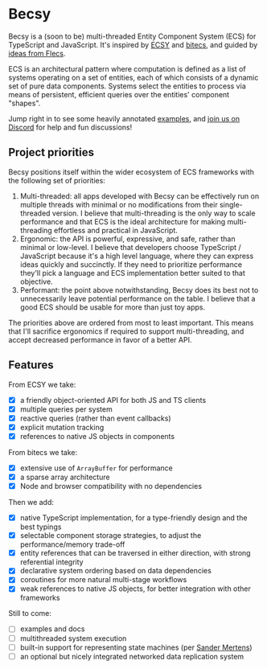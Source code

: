 # Becsy

Becsy is a (soon to be) multi-threaded Entity Component System (ECS) for TypeScript and JavaScript. It's inspired by [ECSY](https://github.com/ecsyjs/ecsy) and [bitecs](https://github.com/NateTheGreatt/bitECS), and guided by [ideas from Flecs](https://ajmmertens.medium.com/why-vanilla-ecs-is-not-enough-d7ed4e3bebe5).

ECS is an architectural pattern where computation is defined as a list of systems operating on a set of entities, each of which consists of a dynamic set of pure data components.  Systems select the entities to process via means of persistent, efficient queries over the entities' component "shapes".

Jump right in to see some heavily annotated [examples](./examples), and [join us on Discord](https://discord.gg/X72ct6hZSr) for help and fun discussions!

## Project priorities

Becsy positions itself within the wider ecosystem of ECS frameworks with the following set of priorities:
1. Multi-threaded: all apps developed with Becsy can be effectively run on multiple threads with minimal or no modifications from their single-threaded version.  I believe that multi-threading is the only way to scale performance and that ECS is the ideal architecture for making multi-threading effortless and practical in JavaScript.
2. Ergonomic: the API is powerful, expressive, and safe, rather than minimal or low-level.  I believe that developers choose TypeScript / JavaScript because it's a high level language, where they can express ideas quickly and succinctly.  If they need to prioritize performance they'll pick a language and ECS implementation better suited to that objective.
3. Performant: the point above notwithstanding, Becsy does its best not to unnecessarily leave potential performance on the table.  I believe that a good ECS should be usable for more than just toy apps.

The priorities above are ordered from most to least important.  This means that I'll sacrifice ergonomics if required to support multi-threading, and accept decreased performance in favor of a better API.

## Features

From ECSY we take:
- [x] a friendly object-oriented API for both JS and TS clients
- [x] multiple queries per system
- [x] reactive queries (rather than event callbacks)
- [x] explicit mutation tracking
- [x] references to native JS objects in components

From bitecs we take:
- [x] extensive use of `ArrayBuffer` for performance
- [x] a sparse array architecture
- [x] Node and browser compatibility with no dependencies

Then we add:
- [x] native TypeScript implementation, for a type-friendly design and the best typings
- [x] selectable component storage strategies, to adjust the performance/memory trade-off
- [x] entity references that can be traversed in either direction, with strong referential integrity
- [x] declarative system ordering based on data dependencies
- [x] coroutines for more natural multi-stage workflows
- [x] weak references to native JS objects, for better integration with other frameworks

Still to come:
- [ ] examples and docs
- [ ] multithreaded system execution
- [ ] built-in support for representing state machines (per [Sander Mertens](https://ajmmertens.medium.com/why-storing-state-machines-in-ecs-is-a-bad-idea-742de7a18e59))
- [ ] an optional but nicely integrated networked data replication system
